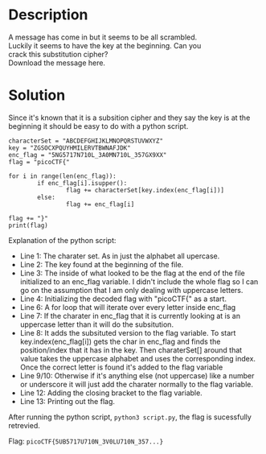 # Description

A message has come in but it seems to be all scrambled. <br>
Luckily it seems to have the key at the beginning. Can you <br>
crack this substitution cipher? <br>
Download the message here.

# Solution

Since it's known that it is a subsition cipher and they say the key is at the beginning it should be easy to do with a python script.

```
characterSet = "ABCDEFGHIJKLMNOPQRSTUVWXYZ"
key = "ZGSOCXPQUYHMILERVTBWNAFJDK"
enc_flag = "5NG5717N710L_3A0MN710L_357GX9XX"
flag = "picoCTF{"

for i in range(len(enc_flag)):
        if enc_flag[i].isupper():
                flag += characterSet[key.index(enc_flag[i])]
        else:
                flag += enc_flag[i]

flag += "}"
print(flag)
```

Explanation of the python script:

* Line 1: The charater set. As in just the alphabet all upercase.
* Line 2: The key found at the beginning of the file.
* Line 3: The inside of what looked to be the flag at the end of the file initialized to an enc_flag variable. I didn't include the whole flag so I can go on the assumption that I am only dealing with uppercase letters.
* Line 4: Initializing the decoded flag with "picoCTF{" as a start.
* Line 6: A for loop that will iterate over every letter inside enc_flag
* Line 7: If the charater in enc_flag that it is currently looking at is an uppercase letter than it will do the subsitution.  
* Line 8: It adds the subsituted version to the flag variable. To start key.index(enc_flag[i]) gets the char in enc_flag and finds the position/index that it has in the key. Then charaterSet[] around that value takes the uppercase alphabet and uses the corresponding index. Once the correct letter is found it's added to the flag variable
* Line 9/10: Otherwise if it's anything else (not uppercase) like a number or underscore it will just add the charater normally to the flag variable.
* Line 12: Adding the closing bracket to the flag variable.
* Line 13: Printing out the flag.

After running the python script, ```python3 script.py```, the flag is sucessfully retrevied.

Flag: ```picoCTF{5UB5717U710N_3V0LU710N_357...}```

